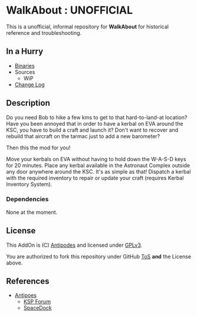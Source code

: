 # WalkAbout : UNOFFICIAL

This is a unofficial, informal repository for **WalkAbout** for historical reference and troubleshooting.


## In a Hurry
* [Binaries](https://github.com/net-lisias-ksph/WalkAbout/tree/Archive)
* Sources
	+ WiP
* [Change Log](./CHANGE_LOG.md)


## Description

Do you need Bob to hike a few kms to get to that hard-to-land-at location? Have you been annoyed that in order to have a kerbal on EVA around the KSC, you have to build a craft and launch it? Don't want to recover and rebuild that aircraft on the tarmac just to add a new barometer?

Then this the mod for you!

Move your kerbals on EVA without having to hold down the W-A-S-D keys for 20 minutes. Place any kerbal available in the Astronaut Complex outside any door anywhere around the KSC. It's as simple as that! Dispatch a kerbal with the required inventory to repair or update your craft (requires Kerbal Inventory System).


### Dependencies

None at the moment.


## License

This AddOn is (C) [Antipodes](https://forum.kerbalspaceprogram.com/index.php?/profile/157104-antipodes/) and licensed under [GPLv3](https://www.gnu.org/licenses/gpl-3.0.txt).

You are authorized to fork this repository under GitHub [ToS](https://help.github.com/articles/github-terms-of-service/) **and** the License above.


## References

* [Antipoes](https://forum.kerbalspaceprogram.com/index.php?/profile/157104-antipodes/)
	+ [KSP Forum](https://forum.kerbalspaceprogram.com/index.php?/topic/130575-13-walkabout-v171-17-07-2017/)
	+ [SpaceDock](https://www.spacedock.info/mod/228/WalkAbout)
